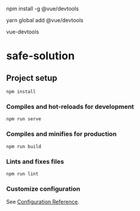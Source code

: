 <!-- установка приложения -->
npm install -g @vue/devtools
<!-- или -->
yarn global add @vue/devtools
<!-- и запустить приложение при помощи команды -->
vue-devtools

# safe-solution

## Project setup
```
npm install
```

### Compiles and hot-reloads for development
```
npm run serve
```

### Compiles and minifies for production
```
npm run build
```

### Lints and fixes files
```
npm run lint
```

### Customize configuration
See [Configuration Reference](https://cli.vuejs.org/config/).
